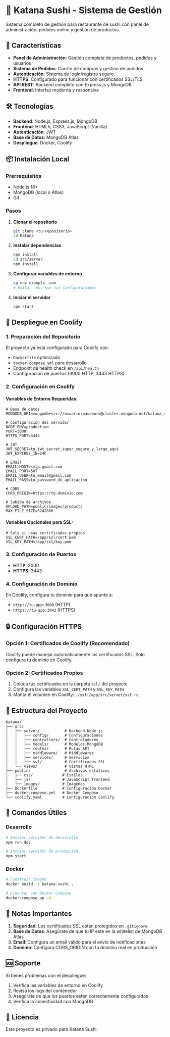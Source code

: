 # 🍣 Katana Sushi - Sistema de Gestión

Sistema completo de gestión para restaurante de sushi con panel de administración, pedidos online y gestión de productos.

## 🚀 Características

- **Panel de Administración**: Gestión completa de productos, pedidos y usuarios
- **Sistema de Pedidos**: Carrito de compras y gestión de pedidos
- **Autenticación**: Sistema de login/registro seguro
- **HTTPS**: Configurado para funcionar con certificados SSL/TLS
- **API REST**: Backend completo con Express.js y MongoDB
- **Frontend**: Interfaz moderna y responsiva

## 🛠️ Tecnologías

- **Backend**: Node.js, Express.js, MongoDB
- **Frontend**: HTML5, CSS3, JavaScript (Vanilla)
- **Autenticación**: JWT
- **Base de Datos**: MongoDB Atlas
- **Despliegue**: Docker, Coolify

## 📦 Instalación Local

### Prerrequisitos
- Node.js 18+
- MongoDB (local o Atlas)
- Git

### Pasos
1. **Clonar el repositorio**
   ```bash
   git clone <tu-repositorio>
   cd Katana
   ```

2. **Instalar dependencias**
   ```bash
   npm install
   cd src/server
   npm install
   ```

3. **Configurar variables de entorno**
   ```bash
   cp env.example .env
   # Editar .env con tus configuraciones
   ```

4. **Iniciar el servidor**
   ```bash
   npm start
   ```

## 🚀 Despliegue en Coolify

### 1. Preparación del Repositorio
El proyecto ya está configurado para Coolify con:
- `Dockerfile` optimizado
- `docker-compose.yml` para desarrollo
- Endpoint de health check en `/api/health`
- Configuración de puertos (3000 HTTP, 3443 HTTPS)

### 2. Configuración en Coolify

#### Variables de Entorno Requeridas:
```env
# Base de datos
MONGODB_URI=mongodb+srv://usuario:password@cluster.mongodb.net/katana_sushi

# Configuración del servidor
NODE_ENV=production
PORT=3000
HTTPS_PORT=3443

# JWT
JWT_SECRET=tu_jwt_secret_super_seguro_y_largo_aqui
JWT_EXPIRES_IN=24h

# Email
EMAIL_HOST=smtp.gmail.com
EMAIL_PORT=587
EMAIL_USER=tu_email@gmail.com
EMAIL_PASS=tu_password_de_aplicacion

# CORS
CORS_ORIGIN=https://tu-dominio.com

# Subida de archivos
UPLOAD_PATH=public/images/products
MAX_FILE_SIZE=5242880
```

#### Variables Opcionales para SSL:
```env
# Solo si usas certificados propios
SSL_CERT_PATH=/app/ssl/cert.pem
SSL_KEY_PATH=/app/ssl/key.pem
```

### 3. Configuración de Puertos
- **HTTP**: 3000
- **HTTPS**: 3443

### 4. Configuración de Dominio
En Coolify, configura tu dominio para que apunte a:
- `http://tu-app:3000` (HTTP)
- `https://tu-app:3443` (HTTPS)

## 🔒 Configuración HTTPS

### Opción 1: Certificados de Coolify (Recomendado)
Coolify puede manejar automáticamente los certificados SSL. Solo configura tu dominio en Coolify.

### Opción 2: Certificados Propios
1. Coloca tus certificados en la carpeta `ssl/` del proyecto
2. Configura las variables `SSL_CERT_PATH` y `SSL_KEY_PATH`
3. Monta el volumen en Coolify: `./ssl:/app/src/server/ssl:ro`

## 📁 Estructura del Proyecto

```
Katana/
├── src/
│   ├── server/           # Backend Node.js
│   │   ├── config/       # Configuraciones
│   │   ├── controllers/  # Controladores
│   │   ├── models/       # Modelos MongoDB
│   │   ├── routes/       # Rutas API
│   │   ├── middleware/   # Middlewares
│   │   ├── services/     # Servicios
│   │   └── ssl/          # Certificados SSL
│   └── views/            # Vistas HTML
├── public/               # Archivos estáticos
│   ├── css/             # Estilos
│   ├── js/              # JavaScript frontend
│   └── images/          # Imágenes
├── Dockerfile           # Configuración Docker
├── docker-compose.yml   # Docker Compose
└── coolify.yaml         # Configuración Coolify
```

## 🔧 Comandos Útiles

### Desarrollo
```bash
# Iniciar servidor de desarrollo
npm run dev

# Iniciar servidor de producción
npm start
```

### Docker
```bash
# Construir imagen
docker build -t katana-sushi .

# Ejecutar con Docker Compose
docker-compose up -d
```

## 📝 Notas Importantes

1. **Seguridad**: Los certificados SSL están protegidos en `.gitignore`
2. **Base de Datos**: Asegúrate de que tu IP esté en la whitelist de MongoDB Atlas
3. **Email**: Configura un email válido para el envío de notificaciones
4. **Dominio**: Configura CORS_ORIGIN con tu dominio real en producción

## 🆘 Soporte

Si tienes problemas con el despliegue:
1. Verifica las variables de entorno en Coolify
2. Revisa los logs del contenedor
3. Asegúrate de que los puertos estén correctamente configurados
4. Verifica la conectividad con MongoDB

## 📄 Licencia

Este proyecto es privado para Katana Sushi.
